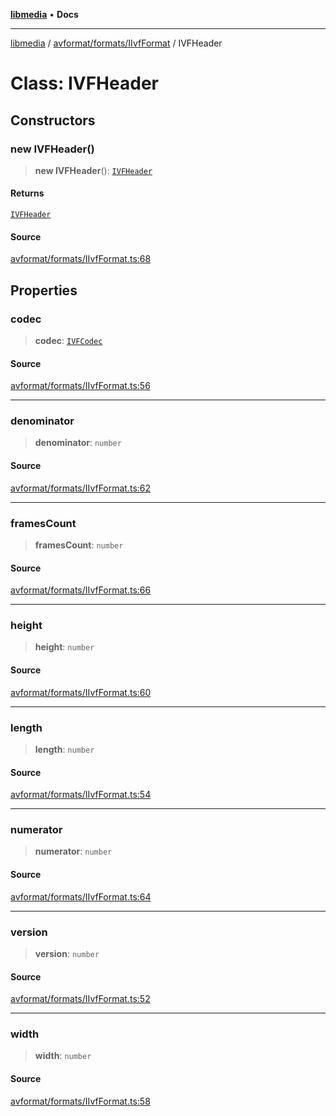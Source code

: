 [**libmedia**](../../../../README.md) • **Docs**

***

[libmedia](../../../../README.md) / [avformat/formats/IIvfFormat](../README.md) / IVFHeader

# Class: IVFHeader

## Constructors

### new IVFHeader()

> **new IVFHeader**(): [`IVFHeader`](IVFHeader.md)

#### Returns

[`IVFHeader`](IVFHeader.md)

#### Source

[avformat/formats/IIvfFormat.ts:68](https://github.com/zhaohappy/libmedia/blob/a88305ff5d10e91621f2d71d24c72fc85681b8f7/src/avformat/formats/IIvfFormat.ts#L68)

## Properties

### codec

> **codec**: [`IVFCodec`](../enumerations/IVFCodec.md)

#### Source

[avformat/formats/IIvfFormat.ts:56](https://github.com/zhaohappy/libmedia/blob/a88305ff5d10e91621f2d71d24c72fc85681b8f7/src/avformat/formats/IIvfFormat.ts#L56)

***

### denominator

> **denominator**: `number`

#### Source

[avformat/formats/IIvfFormat.ts:62](https://github.com/zhaohappy/libmedia/blob/a88305ff5d10e91621f2d71d24c72fc85681b8f7/src/avformat/formats/IIvfFormat.ts#L62)

***

### framesCount

> **framesCount**: `number`

#### Source

[avformat/formats/IIvfFormat.ts:66](https://github.com/zhaohappy/libmedia/blob/a88305ff5d10e91621f2d71d24c72fc85681b8f7/src/avformat/formats/IIvfFormat.ts#L66)

***

### height

> **height**: `number`

#### Source

[avformat/formats/IIvfFormat.ts:60](https://github.com/zhaohappy/libmedia/blob/a88305ff5d10e91621f2d71d24c72fc85681b8f7/src/avformat/formats/IIvfFormat.ts#L60)

***

### length

> **length**: `number`

#### Source

[avformat/formats/IIvfFormat.ts:54](https://github.com/zhaohappy/libmedia/blob/a88305ff5d10e91621f2d71d24c72fc85681b8f7/src/avformat/formats/IIvfFormat.ts#L54)

***

### numerator

> **numerator**: `number`

#### Source

[avformat/formats/IIvfFormat.ts:64](https://github.com/zhaohappy/libmedia/blob/a88305ff5d10e91621f2d71d24c72fc85681b8f7/src/avformat/formats/IIvfFormat.ts#L64)

***

### version

> **version**: `number`

#### Source

[avformat/formats/IIvfFormat.ts:52](https://github.com/zhaohappy/libmedia/blob/a88305ff5d10e91621f2d71d24c72fc85681b8f7/src/avformat/formats/IIvfFormat.ts#L52)

***

### width

> **width**: `number`

#### Source

[avformat/formats/IIvfFormat.ts:58](https://github.com/zhaohappy/libmedia/blob/a88305ff5d10e91621f2d71d24c72fc85681b8f7/src/avformat/formats/IIvfFormat.ts#L58)
